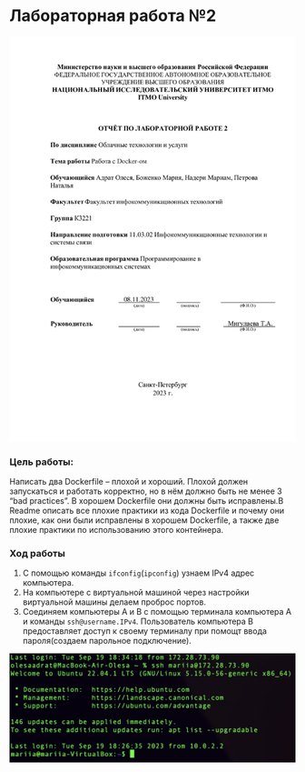 # Лабораторная работа №2
<img src="/pics/titul1.jpg" alt="Титульный лист">

### Цель работы: 
Написать два Dockerfile – плохой и хороший. Плохой должен запускаться и работать корректно, но в нём должно быть не менее 3 “bad practices”. В хорошем Dockerfile они должны быть исправлены.В Readme описать все плохие практики из кода Dockerfile и почему они плохие, как они были исправлены в хорошем  Dockerfile, а также две плохие практики по использованию этого контейнера.

### Ход работы
1) С помощью команды `ifconfig`(`ipconfig`) узнаем IPv4 адрес компьютера. 
2) На компьютере с виртуальной машиной через настройки виртуальной машины делаем проброс портов.
3) Соединяем компьютеры А и В с помощью терминала компьютера А и команды `ssh@username.IPv4`. Пользователь компьютера В предоставляет доступ к своему терминалу при помощт ввода пароля(создаем парольное подключение).
<img src="/pics/1.png" alt="">